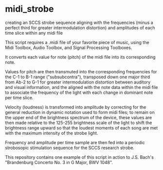 # midi_strobe
creating an SCCS strobe sequence aligning with the frequencies (minus a perfect third for greater intermodulation distortion) and amplitudes of each time slice within any midi file

This script requires a .midi file of your favorite piece of music, using the Midi Toolbox, Audio Toolbox, and Signal Processing Toolboxes. 

It converts each value for note (pitch) of the midi file into its corresponding note. 

Values for pitch are then transmuted into the corresponding frequencies for the C-1 to B-1 range ("subsubcontra"), transposed down one major third from Ab-2 to G-1 for greater intermodulation distortion between auditory and visual information, 
and the aligned with the note data within the midi file to associate the frequency of the light with each change in dominant note per time slice.

Velocity (loudness) is transformed into amplitude by correcting for the general reduction in dynamic notation used to form midi files; to remain on the upper end of the brightness spectrum of the device, these values are 
then made relative to the 125-255 brightness scale of the light to shift the brightness range upward so that the loudest moments of each song are met with the maximum intensity of the strobe light. 

Frequency and amplitude per time sample are then fed into a periodic strobosopic stimulation sequence for the SCCS research strobe.

This repository contains one example of this script in action to J.S. Bach's "Brandenburg Concerto No. 3 in G Major, BWV 1048".
